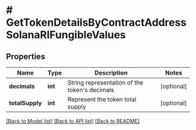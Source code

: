 # # GetTokenDetailsByContractAddressSolanaRIFungibleValues

## Properties

Name | Type | Description | Notes
------------ | ------------- | ------------- | -------------
**decimals** | **int** | String representation of the token&#39;s decimals | [optional]
**totalSupply** | **int** | Represent the token total supply | [optional]

[[Back to Model list]](../../README.md#models) [[Back to API list]](../../README.md#endpoints) [[Back to README]](../../README.md)
